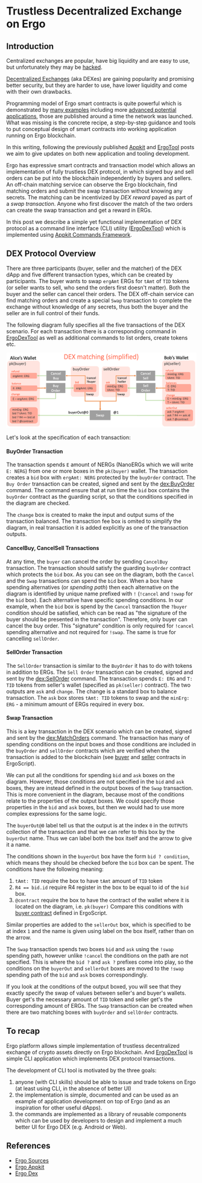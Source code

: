 # Trustless Decentralized Exchange on Ergo

## Introduction

Centralized exchanges are popular, have big liquidity and are easy to use,
but unfortunately they may be [hacked](https://coingape.com/top-cryptocurrency-exchange-hacks-in-2019/).

[Decentralized Exchanges](https://en.wikipedia.org/wiki/Decentralized_exchange) (aka
DEXes) are gaining popularity and promising better security, but they are harder to use,
have lower liquidity and come with their own drawbacks.

Programming model of Ergo smart contracts is quite powerful which is demonstrated by [many
examples](https://ergoplatform.org/docs/ErgoScript.pdf) including more [advanced potential
applications](https://ergoplatform.org/docs/AdvancedErgoScriptTutorial.pdf), those are
published around a time the network was launched.
What was missing is the concrete recipe, a step-by-step guidance and tools to put conceptual
design of smart contracts into working application running on Ergo blockchain.

In this writing, following the previously published [Appkit](https://ergoplatform.org/en/blog/2019_12_03_top5/)
and [ErgoTool](https://ergoplatform.org/en/blog/2019_12_31_ergo_tool/) posts we aim to
give updates on both new application and tooling development.

Ergo has expressive smart contracts and transaction model which allows an
implementation of fully trustless DEX protocol, in which signed buy and sell orders can be
put into the blockchain independently by buyers and sellers. An off-chain matching
service can observe the Ergo blockchain, find matching orders and submit the swap
transaction without knowing any secrets. The matching can be incentivized by _DEX reward_
payed as part of a _swap transaction_. Anyone who first discover the match of the two
orders can create the swap transaction and get a reward in ERGs.

In this post we describe a simple yet functional implementation of DEX protocol as a
command line interface (CLI) utility
([ErgoDexTool](https://github.com/ergoplatform/ergo-dex)) which is implemented using
[Appkit Commands Framework](https://github.com/ergoplatform/ergo-appkit).

## DEX Protocol Overview

There are three participants (buyer, seller and the matcher) of the DEX dApp and five different
transaction types, which can be created by participants. The buyer wants to swap `ergAmt`
ERGs for `tAmt` of `TID` tokens (or seller wants to sell, who send the orders first
doesn't matter). Both the buyer and the seller can cancel their orders. The DEX off-chain
service can find matching orders and create a special `Swap` transaction to complete the
exchange without knowledge of any secrets, thus both the buyer and the seller are in full
control of their funds.

The following diagram fully specifies all the five transactions of the DEX scenario.
For each transaction there is a corresponding command in [ErgoDexTool](https://github.com/ergoplatform/ergo-dex) as well as
additional commands to list orders, create tokens etc.

![DEX](dex-contracts.png)

Let's look at the specification of each transaction:

#### BuyOrder Transaction

The transaction spends `E` amount of NERGs (NanoERGs which we will write `E: NERG`) from
one or more boxes in the `pk(buyer)` wallet. The transaction creates a `bid` box with
`ergAmt: NERG` protected by the `buyOrder` contract. The `Buy Order` transaction can be
created, signed and sent by the
[dex:BuyOrder](https://github.com/ergoplatform/ergo-dex/tree/blog-post#buy-tokens) command.
The command ensure that at run time the `bid` box contains the `buyOrder`
contract as the guarding script, so that the conditions specified in the diagram are
checked.

The `change` box is created to make the input and output sums of the transaction balanced.
The transaction fee box is omited to simplify the diagram, in real transaction it is added
explicitly as one of the transaction outputs.

#### CancelBuy, CancelSell Transactions

At any time, the `buyer` can cancel the order by sending `CancelBuy` transaction. The
transaction should satisfy the guarding `buyOrder` contract which protects the `bid` box.
As you can see on the diagram, both the `Cancel` and the `Swap` transactions can spend the
`bid` box. When a box have spending alternatives (or _spending path_) then each
alternative on the diagram is identified by unique name prefixed with `!` (`!cancel` and
`!swap` for the `bid` box). Each alternative have specific spending conditions. In our
example, when the `bid` box is spend by the `Cancel` transaction the `?buyer` condition
should be satisfied, which can be read as "the signature of the buyer should be presented
in the transaction". Therefore, only buyer can cancel the buy order. This "signature"
condition is only required for `!cancel` spending alternative and not required for
`!swap`. The same is true for cancelling `sellOrder`.

#### SellOrder Transaction

The `SellOrder` transaction is similar to the `BuyOrder` it has to do with tokens in
addition to ERGs. The `Sell Order` transaction can be created, signed and sent by the
[dex:SellOrder](https://github.com/ergoplatform/ergo-dex/tree/blog-post#sell-tokens)
command. The transaction spends `E: ERG` and `T: TID` tokens from seller's wallet
(specified as `pk(seller)` contract). The two outputs are `ask` and `change`. The change
is a standard box to balance transaction. The `ask` box stores `tAmt: TID` tokens to swap
and the `minErg: ERG` - a minimum amount of ERGs required in every box.

#### Swap Transaction

This is a key transaction in the DEX scenario which can be created, signed and sent by the
[dex:MatchOrders](https://github.com/ergoplatform/ergo-dex/tree/blog-post#match-orders)
command. The transaction has many of spending conditions on the input boxes and those
conditions are included in the `buyOrder` and `sellOrder` contracts which are verified
when the transaction is added to the blockchain (see
[buyer](https://github.com/ergoplatform/ergo-dex/tree/blog-post#buy-tokens) and
[seller](https://github.com/ergoplatform/ergo-dex/tree/blog-post#sell-tokens) contracts in
ErgoScript).

We can put all the conditions for spending `bid` and `ask` boxes on the diagram.
However, those conditions are not specified in the `bid` and `ask` boxes,
they are instead defined in the output boxes of the `Swap` transaction.
This is more convenient in the diagram, because most of the conditions relate to the
properties of the output boxes. We could specify those properties in the `bid` and `ask`
boxes, but then we would had to use more complex expressions for the same logic.

The `buyerOut@0` label tell us that the output is at the index `0` in the `OUTPUTS`
collection of the transaction and that we can refer to this box by the `buyerOut` name.
Thus we can label both the box itself and the arrow to give it a name.

The conditions shown in the `buyerOut` box have the form `bid ? condition`, which means
they should be checked before the `bid` box can be spent. 
The conditions have the following meaning:
1) `tAmt: TID` require the box to have `tAmt` amount of `TID` token
2) `R4 == bid.id`  require R4 register in the box to be equal to id of the
`bid` box.
3) `@contract` require the box to have the contract of the wallet where it is located on
the diagram, i.e. `pk(buyer)`
Compare this conditions with [buyer
contract](https://github.com/ergoplatform/ergo-dex/tree/blog-post#buy-tokens) defined in
ErgoScript.

Similar properties are added to the `sellerOut` box, which is specified to be at index `1`
and the name is given using label on the box itself, rather than on the arrow.

The `Swap` transaction spends two boxes `bid` and `ask` using the `!swap` spending path,
however unlike `!cancel` the conditions on the path are not specified. This is where the
`bid ?` and `ask ?` prefixes come into play, so the conditions on the `buyerOut` and
`sellerOut` boxes are moved to the `!swap` spending path of the `bid` and `ask` boxes
correspondingly.

If you look at the conditions of the output boxed, you will see that they exactly specify
the swap of values between seller's and buyer's wallets. Buyer get's the necessary amount
of `TID` token and seller get's the corresponding amount of ERGs. The `Swap` transaction
can be created when there are two matching boxes with `buyOrder` and `sellOrder` contracts.

## To recap

Ergo platform allows simple implementation of trustless decentralized exchange of crypto
assets directly on Ergo blockchain. And
[ErgoDexTool](https://github.com/ergoplatform/ergo-dex) is simple CLI application which 
implements DEX protocol transactions.

The development of CLI tool is motivated by the three goals:
1) anyone (with CLI skills) should be able to issue and trade tokens on Ergo (at
least using CLI, in the absence of better UI)
2) the implementation is simple, documented and can be used as an example of application
development on top of Ergo (and as an inspiration for other useful dApps).
3) the commands are implemented as a library of reusable components which can be
used by developers to design and implement a much better UI for Ergo DEX (e.g. Android or
Web).

## References

- [Ergo Sources](https://github.com/ergoplatform/ergo)
- [Ergo Appkit](https://github.com/ergoplatform/ergo-appkit)
- [Ergo Dex](https://github.com/ergoplatform/ergo-dex)

